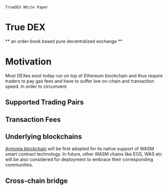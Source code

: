 `TrueDEX White Paper`

# True DEX
** an order-book based pure decentralized exchange **


# Motivation
Most DEXes exist today run on top of Ethereum blockchain and thus require traders to pay gas fees and have to suffer low on-chain and transaction speed. In order to circumvent 

## Supported Trading Pairs

## Transaction Fees

## Underlying blockchains

[Armonia blockchain](https://amax.network) will be first adopted for its native support of WASM smart contract technology. In future, other WASM chains like EOS, WAS etc will be also considered for deployment to embrace their corresponding communities.

## Cross-chain bridge